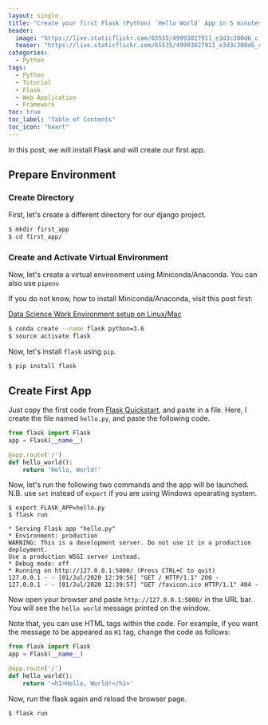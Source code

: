 ```yaml
---
layout: single
title: "Create your first Flask (Python) `Hello World` App in 5 minutes"
header:
  image: "https://live.staticflickr.com/65535/49993827911_e3d3c300d6_c.jpg"
  teaser: "https://live.staticflickr.com/65535/49993827911_e3d3c300d6_c.jpg"
categories:
  - Python
tags:
  - Python
  - Tutorial
  - Flask
  - Web Application
  - Framework
toc: true
toc_label: "Table of Contents"
toc_icon: "heart"
---
```


In this post, we will install Flask and will create our first app.

## Prepare Environment
### Create Directory
First, let's create a different directory for our django project.

```bash
$ mkdir first_app
$ cd first_app/
```

### Create and Activate Virtual Environment
Now, let's create a virtual environment using Miniconda/Anaconda. You can also use `pipenv`

If you do not know, how to install Miniconda/Anaconda, visit this post first:

[Data Science Work Environment setup on Linux/Mac](https://shantoroy.com/data%20science/data-science-environment-python-r-julia/)


```bash
$ conda create --name flask python=3.6
$ source activate flask
```
Now, let's install `flask` using `pip`. 
```
$ pip install flask
```


## Create First App
Just copy the first code from [Flask Quickstart](https://flask.palletsprojects.com/en/1.1.x/quickstart/), and paste in a file. Here, I create the file named `hello.py`, and paste the following code.
```python
from flask import Flask
app = Flask(__name__)

@app.route('/')
def hello_world():
    return 'Hello, World!'
```
Now, let's run the following two commands and the app will be launched. N.B. use `set` instead of `export` if you are using Windows opearating system.
```
$ export FLASK_APP=hello.py
$ flask run

* Serving Flask app "hello.py"
* Environment: production
WARNING: This is a development server. Do not use it in a production deployment.
Use a production WSGI server instead.
* Debug mode: off
* Running on http://127.0.0.1:5000/ (Press CTRL+C to quit)
127.0.0.1 - - [01/Jul/2020 12:39:56] "GET / HTTP/1.1" 200 -
127.0.0.1 - - [01/Jul/2020 12:39:57] "GET /favicon.ico HTTP/1.1" 404 -
```


Now open your browser and paste `http://127.0.0.1:5000/` in the URL bar. You will see the `hello world` message printed on the window. 

Note that, you can use HTML tags within the code. For example, if you want the message to be appeared as `H1` tag, change the code as follows:

```python
from flask import Flask
app = Flask(__name__)

@app.route('/')
def hello_world():
    return '<h1>Hello, World!</h1>'
```

Now, run the flask again and reload the browser page.
```bash
$ flask run
```





<!--stackedit_data:
eyJoaXN0b3J5IjpbLTYzNjkzNTU4OF19
-->